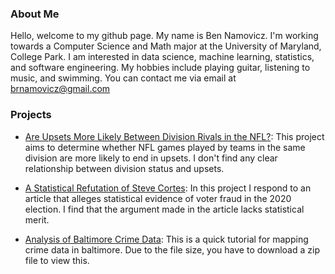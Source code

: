 ### About Me

Hello, welcome to my github page. My name is Ben Namovicz. I'm working towards a Computer Science and Math major at the University of Maryland, College Park. I am interested in data science, machine learning, statistics, and software engineering. My hobbies include playing guitar, listening to music, and swimming. You can contact me via email at brnamovicz@gmail.com

### Projects

- [Are Upsets More Likely Between Division Rivals in the NFL?](https://brnamovicz.github.io/NFL-Upsets/):
This project aims to determine whether NFL games played by teams in the same division are more likely to end in upsets. I don't find any clear relationship between division status and upsets.

- [A Statistical Refutation of Steve Cortes](https://brnamovicz.github.io/Election/):
In this project I respond to an article that alleges statistical evidence of voter fraud in the 2020 election. I find that the argument made in the article lacks statistical merit.

- [Analysis of Baltimore Crime Data](https://github.com/brnamovicz/Baltimore):
This is a quick tutorial for mapping crime data in baltimore. Due to the file size, you have to download a zip file to view this.
